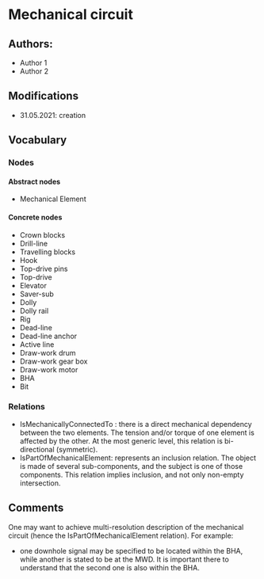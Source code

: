 # Mechanical circuit
## Authors: 
- Author 1
- Author 2

## Modifications
- 31.05.2021: creation


## Vocabulary

### Nodes

#### Abstract nodes
- Mechanical Element

#### Concrete nodes

- Crown blocks
- Drill-line
- Travelling blocks
- Hook
- Top-drive pins
- Top-drive
- Elevator
- Saver-sub
- Dolly
- Dolly rail
- Rig
- Dead-line
- Dead-line anchor
- Active line
- Draw-work drum
- Draw-work gear box
- Draw-work motor
- BHA
- Bit


### Relations
- IsMechanicallyConnectedTo : there is a direct mechanical dependency between the two elements. The tension and/or torque of one element is affected by the other. At the most generic level, this relation is bi-directional (symmetric). 
- IsPartOfMechanicalElement: represents an inclusion relation. The object is  made of several sub-components, and the subject is one of those components. This relation implies inclusion, and not only non-empty intersection. 


## Comments

One may want to achieve multi-resolution description of the mechanical circuit (hence the IsPartOfMechanicalElement relation). For example:
- one downhole signal may be specified to be located within the BHA, while another is stated to be at the MWD. It is important there to understand that the second one is also within the BHA.